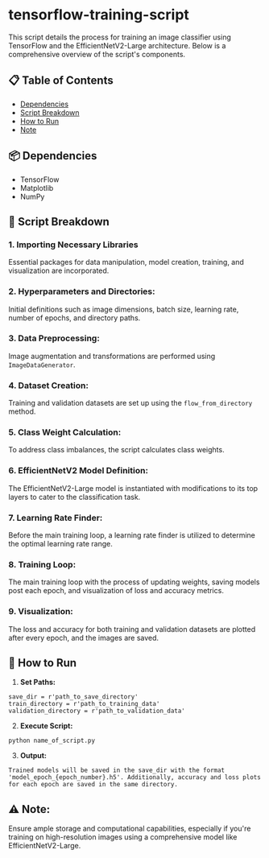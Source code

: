 # tensorflow-training-script

This script details the process for training an image classifier using TensorFlow and the EfficientNetV2-Large architecture. Below is a comprehensive overview of the script's components.

## 📋 Table of Contents
- [Dependencies](#-dependencies)
- [Script Breakdown](#-script-breakdown)
- [How to Run](#-how-to-run)
- [Note](#-note)

## 📦 Dependencies
- TensorFlow
- Matplotlib
- NumPy

## 📜 Script Breakdown

### 1. **Importing Necessary Libraries**
   Essential packages for data manipulation, model creation, training, and visualization are incorporated.

### 2. **Hyperparameters and Directories:** 
   Initial definitions such as image dimensions, batch size, learning rate, number of epochs, and directory paths.

### 3. **Data Preprocessing:**
   Image augmentation and transformations are performed using `ImageDataGenerator`.

### 4. **Dataset Creation:**
   Training and validation datasets are set up using the `flow_from_directory` method.

### 5. **Class Weight Calculation:**
   To address class imbalances, the script calculates class weights.

### 6. **EfficientNetV2 Model Definition:**
   The EfficientNetV2-Large model is instantiated with modifications to its top layers to cater to the classification task.

### 7. **Learning Rate Finder:**
   Before the main training loop, a learning rate finder is utilized to determine the optimal learning rate range.

### 8. **Training Loop:**
   The main training loop with the process of updating weights, saving models post each epoch, and visualization of loss and accuracy metrics.

### 9. **Visualization:**
   The loss and accuracy for both training and validation datasets are plotted after every epoch, and the images are saved.

## 🚀 How to Run

1. **Set Paths:**
```
save_dir = r'path_to_save_directory'
train_directory = r'path_to_training_data'
validation_directory = r'path_to_validation_data'
```
2. **Execute Script:**
```
python name_of_script.py
```

3. **Output:**
```
Trained models will be saved in the save_dir with the format 'model_epoch_{epoch_number}.h5'. Additionally, accuracy and loss plots for each epoch are saved in the same directory.
```

## ⚠️ Note:
Ensure ample storage and computational capabilities, especially if you're training on high-resolution images using a comprehensive model like EfficientNetV2-Large.